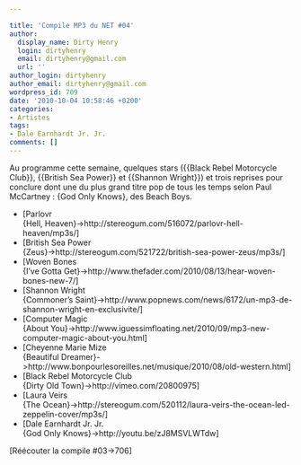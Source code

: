 ```yaml
---

title: 'Compile MP3 du NET #04'
author:
  display_name: Dirty Henry
  login: dirtyhenry
  email: dirtyhenry@gmail.com
  url: ''
author_login: dirtyhenry
author_email: dirtyhenry@gmail.com
wordpress_id: 709
date: '2010-10-04 10:58:46 +0200'
categories:
- Artistes
tags:
- Dale Earnhardt Jr. Jr.
comments: []
---
```

Au programme cette semaine, quelques stars ({{Black Rebel Motorcycle Club}}, {{British Sea Power}} et {{Shannon Wright}}) et trois reprises pour conclure dont une du plus grand titre pop de tous les temps selon Paul McCartney : {God Only Knows}, des Beach Boys.

<ul class="polaroids">

<li><div class="polaroid">[<img403>Parlovr<br />{Hell, Heaven}->http://stereogum.com/516072/parlovr-hell-heaven/mp3s/]</div></li>

<li><div class="polaroid">[<img405>British Sea Power<br />{Zeus}->http://stereogum.com/521722/british-sea-power-zeus/mp3s/]</div></li>

<li><div class="polaroid">[<img406>Woven Bones<br />{I’ve Gotta Get}->http://www.thefader.com/2010/08/13/hear-woven-bones-new-7/]</div></li>

<li><div class="polaroid">[<img404>Shannon Wright<br />{Commoner’s Saint}->http://www.popnews.com/news/6172/un-mp3-de-shannon-wright-en-exclusivite/]</div></li>

<li><div class="polaroid">[<img401>Computer Magic<br />{About You}->http://www.iguessimfloating.net/2010/09/mp3-new-computer-magic-about-you.html]</div></li>

<li><div class="polaroid">[<img407>Cheyenne Marie Mize<br />{Beautiful Dreamer}->http://www.bonpourlesoreilles.net/musique/2010/08/old-western.html]</div></li>

<li><div class="polaroid">[<img408>Black Rebel Motorcycle Club<br />{Dirty Old Town}->http://vimeo.com/20800975]</div></li>

<li><div class="polaroid">[<img409>Laura Veirs<br />{The Ocean}->http://stereogum.com/520112/laura-veirs-the-ocean-led-zeppelin-cover/mp3s/]</div></li>

<li><div class="polaroid">[<img402>Dale Earnhardt Jr. Jr.<br />{God Only Knows}->http://youtu.be/zJ8MSVLWTdw]</div></li>

</ul>

[Réécouter la compile #03->706]
